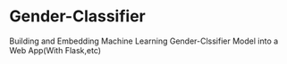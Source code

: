 # Gender-Classifier
Building and Embedding Machine Learning Gender-Clssifier Model into a Web App(With Flask,etc)
